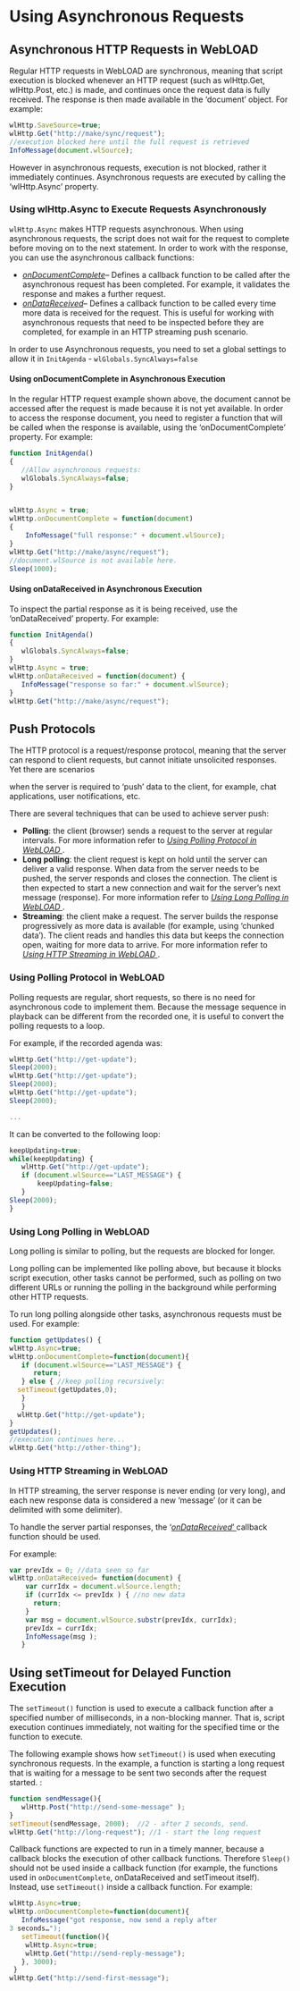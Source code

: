 ﻿# Using Asynchronous Requests



## Asynchronous HTTP Requests in WebLOAD

Regular HTTP requests in WebLOAD are synchronous, meaning that script execution is blocked whenever an HTTP request (such as wlHttp.Get, wlHttp.Post, etc.) is made, and continues once the request data is fully received. The response is then made available in the ‘document’ object. For example:

```javascript
wlHttp.SaveSource=true;
wlHttp.Get("http://make/sync/request");
//execution blocked here until the full request is retrieved 
InfoMessage(document.wlSource);
```

However in asynchronous requests, execution is not blocked, rather it immediately continues. Asynchronous requests are executed by calling the ‘wlHttp.Async’ property.

### Using wlHttp.Async to Execute Requests Asynchronously
`wlHttp.Async` makes HTTP requests asynchronous. When using asynchronous requests, the script does not wait for the request to complete before moving on to the next statement. In order to work with the response, you can use the asynchronous callback functions:

- [*onDocumentComplete*](../javascript/actions_objects_functions.md#ondocumentcomplete-property)– Defines a callback function to be called after the asynchronous request has been completed. For example, it validates the response and makes a further request.
- [*onDataReceived*](../javascript/actions_objects_functions.md#ondatareceived-property)– Defines a callback function to be called every time more data is received for the request. This is useful for working with asynchronous requests that need to be inspected before they are completed, for example in an HTTP streaming push scenario.

In order to use Asynchronous requests, you need to set a global settings to allow it in `InitAgenda` - `wlGlobals.SyncAlways=false`

#### Using onDocumentComplete in Asynchronous Execution

In the regular HTTP request example shown above, the document cannot be accessed after the request is made because it is not yet available. In order to access the response document, you need to register a function that will be called when the response is available, using the ‘onDocumentComplete’ property. For example:

```javascript
function InitAgenda()
{
   //Allow asynchronous requests:
   wlGlobals.SyncAlways=false;
}


wlHttp.Async = true;
wlHttp.onDocumentComplete = function(document)
{ 
    InfoMessage("full response:" + document.wlSource);
}
wlHttp.Get("http://make/async/request");
//document.wlSource is not available here. 
Sleep(1000);
```

#### Using onDataReceived in Asynchronous Execution

To inspect the partial response as it is being received, use the ‘onDataReceived’ property. For example:

```javascript
function InitAgenda()
{
   wlGlobals.SyncAlways=false;
}
wlHttp.Async = true;
wlHttp.onDataReceived = function(document) { 
   InfoMessage("response so far:" + document.wlSource);
}
wlHttp.Get("http://make/async/request");
```



## Push Protocols

The HTTP protocol is a request/response protocol, meaning that the server can respond to client requests, but cannot initiate unsolicited responses. Yet there are scenarios

when the server is required to ‘push’ data to the client, for example, chat applications, user notifications, etc.

There are several techniques that can be used to achieve server push:

- **Polling**: the client (browser) sends a request to the server at regular intervals. For more information refer to [*Using Polling Protocol in WebLOAD* ](#using-polling-protocol-in-webload).
- **Long polling**: the client request is kept on hold until the server can deliver a valid response. When data from the server needs to be pushed, the server responds and closes the connection. The client is then expected to start a new connection and wait for the server’s next message (response).
   For more information refer to [*Using Long Polling in WebLOAD* ](#using-long-polling-in-webload).
- **Streaming**: the client make a request. The server builds the response progressively as more data is available (for example, using ‘chunked data’). The client reads and handles this data but keeps the connection open, waiting for more data to arrive. For more information refer to [*Using HTTP Streaming in WebLOAD* ](#using-http-streaming-in-webload).




### Using Polling Protocol in WebLOAD
Polling requests are regular, short requests, so there is no need for asynchronous code to implement them. Because the message sequence in playback can be different from the recorded one, it is useful to convert the polling requests to a loop.

For example, if the recorded agenda was:

```javascript
wlHttp.Get("http://get-update");
Sleep(2000); 
wlHttp.Get("http://get-update"); 
Sleep(2000); 
wlHttp.Get("http://get-update"); 
Sleep(2000);

...

```


It can be converted to the following loop:

```javascript
keepUpdating=true; 
while(keepUpdating) {
   wlHttp.Get("http://get-update");
   if (document.wlSource=="LAST_MESSAGE") {         
       keepUpdating=false;
   }
Sleep(2000);
}
```



### Using Long Polling in WebLOAD
Long polling is similar to polling, but the requests are blocked for longer.

Long polling can be implemented like polling above, but because it blocks script execution, other tasks cannot be performed, such as polling on two different URLs or running the polling in the background while performing other HTTP requests.

To run long polling alongside other tasks, asynchronous requests must be used. For example:

```javascript
function getUpdates() { 
wlHttp.Async=true;
wlHttp.onDocumentComplete=function(document){ 
   if (document.wlSource=="LAST_MESSAGE") {
      return;
   } else { //keep polling recursively: 
  setTimeout(getUpdates,0);
   }
   } 
  wlHttp.Get("http://get-update");
}
getUpdates();
//execution continues here... 
wlHttp.Get("http://other-thing");
```


### Using HTTP Streaming in WebLOAD
In HTTP streaming, the server response is never ending (or very long), and each new response data is considered a new ‘message’ (or it can be delimited with some delimiter).

To handle the server partial responses, the ‘[*onDataReceived*’ ](../javascript/actions_objects_functions.md#ondatareceived-property)callback function should be used.

For example:

```javascript
var prevIdx	= 0; //data seen so far 
wlHttp.onDataReceived= function(document) {
    var currIdx = document.wlSource.length; 
    if (currIdx <= prevIdx ) { //no new data
      return;
    }
    var msg = document.wlSource.substr(prevIdx, currIdx); 
    prevIdx = currIdx;
    InfoMessage(msg );
   }
```


## Using setTimeout for Delayed Function Execution

The `setTimeout()` function is used to execute a callback function after a specified number of milliseconds, in a non-blocking manner. That is, script execution continues immediately, not waiting for the specified time or the function to execute.

The following example shows how `setTimeout()` is used when executing synchronous requests. In the example, a function is starting a long request that is waiting for a message to be sent two seconds after the request started. :

```javascript
function sendMessage(){
   wlHttp.Post("http://send-some-message" );
}
setTimeout(sendMessage, 2000);	//2 - after 2 seconds, send.
wlHttp.Get("http://long-request"); //1 - start the long request
```

Callback functions are expected to run in a timely manner, because a callback blocks the execution of other callback functions. Therefore `Sleep()` should not be used inside a callback function (for example, the functions used in `onDocumentComplete`, onDataReceived and setTimeout itself). Instead, use `setTimeout()` inside a callback function. For example:

```javascript
wlHttp.Async=true; 
wlHttp.onDocumentComplete=function(document){
   InfoMessage("got response, now send a reply after
3 seconds…");
   setTimeout(function(){ 
    wlHttp.Async=true;
    wlHttp.Get("http://send-reply-message");
   }, 3000);
 }
wlHttp.Get("http://send-first-message");
```
